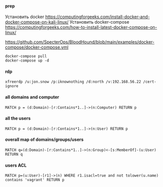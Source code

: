 #### prep

Установить docker
https://computingforgeeks.com/install-docker-and-docker-compose-on-kali-linux/
Установить docker-compose
https://computingforgeeks.com/how-to-install-latest-docker-compose-on-linux/

https://github.com/SpecterOps/BloodHound/blob/main/examples/docker-compose/docker-compose.yml

```
docker-compose pull
docker-compose up -d
```

#### rdp
```
xfreerdp /u:jon.snow /p:iknownothing /d:north /v:192.168.56.22 /cert-ignore
```

#### all domains and computer
```
MATCH p = (d:Domain)-[r:Contains*1..]->(n:Computer) RETURN p
```

#### all the users
```
MATCH p = (d:Domain)-[r:Contains*1..]->(n:User) RETURN p
```


#### overall map of domains/groups/users
```
MATCH q=(d:Domain)-[r:Contains*1..]->(n:Group)<-[s:MemberOf]-(u:User) RETURN q
```

#### users ACL
```
MATCH p=(u:User)-[r1]->(n) WHERE r1.isacl=true and not tolower(u.name) contains 'vagrant' RETURN p
```
